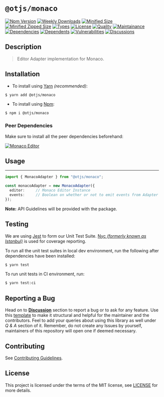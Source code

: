 # `@otjs/monaco`

[![Npm Version](https://img.shields.io/npm/v/@otjs/monaco)](https://www.npmjs.com/package/@otjs/monaco)
[![Weekly Downloads](https://img.shields.io/npm/dw/@otjs/monaco)](https://www.npmjs.com/package/@otjs/monaco)
[![Minified Size](https://img.shields.io/bundlephobia/min/@otjs/monaco)](https://www.npmjs.com/package/@otjs/monaco)
[![Minified Zipped Size](https://img.shields.io/bundlephobia/minzip/@otjs/monaco)](https://www.npmjs.com/package/@otjs/monaco)
[![Types](https://img.shields.io/npm/types/@otjs/monaco)](https://www.npmjs.com/package/@otjs/monaco)
[![License](https://img.shields.io/npm/l/@otjs/monaco)](https://github.com/Progyan1997/Operational-Transformation/blob/main/packages/monaco/LICENSE)
[![Quality](https://img.shields.io/npms-io/quality-score/@otjs/monaco)](https://www.npmjs.com/package/@otjs/monaco)
[![Maintainance](https://img.shields.io/npms-io/maintenance-score/@otjs/monaco)](https://www.npmjs.com/package/@otjs/monaco)
[![Dependencies](https://img.shields.io/librariesio/release/npm/@otjs/monaco)](https://www.npmjs.com/package/@otjs/monaco)
[![Dependents](https://img.shields.io/librariesio/dependents/npm/@otjs/monaco)](https://www.npmjs.com/package/@otjs/monaco)
[![Vulnerabilities](https://img.shields.io/snyk/vulnerabilities/npm/@otjs/monaco)](https://github.com/Progyan1997/Operational-Transformation/blob/main/.github/SECURITY.md)
[![Discussions](https://img.shields.io/github/discussions/Progyan1997/Operational-Transformation)](https://github.com/Progyan1997/Operational-Transformation/discussions)

## Description

> Editor Adapter implementation for Monaco.

## Installation

- To install using [Yarn](https://yarnpkg.com) _(recommended)_:

```sh
$ yarn add @otjs/monaco
```

- To install using [Npm](https://www.npmjs.com):

```sh
$ npm i @otjs/monaco
```

### Peer Dependencies

Make sure to install all the peer dependencies beforehand:

[![Monaco Editor](https://img.shields.io/npm/dependency-version/@otjs/firebase-monaco/peer/monaco-editor)](https://www.npmjs.com/package/monaco-editor)

## Usage

---

```ts
import { MonacoAdapter } from "@otjs/monaco";

const monacoAdapter = new MonacoAdapter({
  editor:     // Monaco Editor Instance
  events:     // Boolean on whether or not to emit events from Adapter (optional)
});
```

**Note:** API Guidelines will be provided with the package.

## Testing

We are using [Jest](https://jestjs.io) to form our Unit Test Suite. [Nyc _(formerly known as Istanbul)_](https://istanbul.js.org/) is used for coverage reporting.

To run all the unit test suites in local dev environment, run the following after dependencies have been installed:

```sh
$ yarn test
```

To run unit tests in CI environment, run:

```sh
$ yarn test:ci
```

## Reporting a Bug

Head on to [**Discussion**](https://github.com/Progyan1997/Operational-Transformation/discussions) section to report a bug or to ask for any feature. Use this [template](https://github.com/Progyan1997/Operational-Transformation/discussions/30) to make it structural and helpful for the maintainer and the contributors. Feel to add your queries about using this library as well under _Q & A_ section of it. Remember, do not create any Issues by yourself, maintainers of this repository will open one if deemed necessary.

## Contributing

See [Contributing Guidelines](https://github.com/Progyan1997/Operational-Transformation/blob/main/.github/CONTRIBUTING.md).

## License

This project is licensed under the terms of the MIT license, see [LICENSE](https://github.com/Progyan1997/Operational-Transformation/blob/main/packages/firebase-monaco/LICENSE) for more details.
